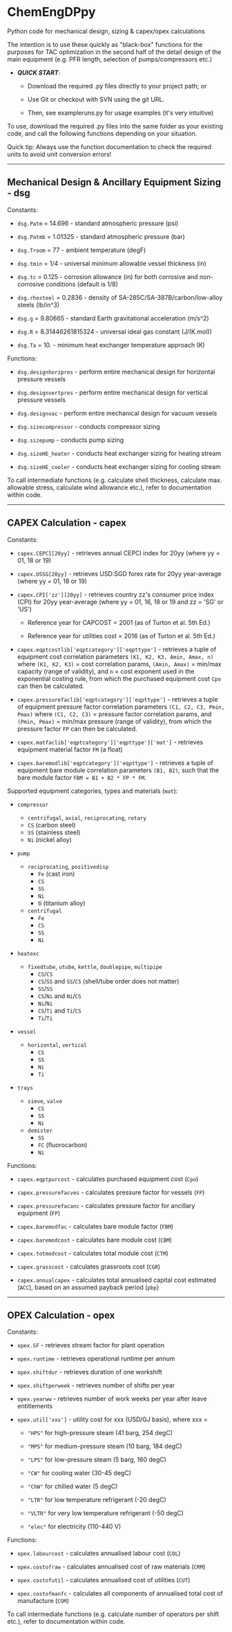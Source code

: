 # ChemEngDPpy
Python code for mechanical design, sizing &amp; capex/opex calculations

The intention is to use these quickly as "black-box" functions for the purposes for TAC optimization in the second half of the detail design of the main equipment (e.g. PFR length, selection of pumps/compressors etc.)

- ***QUICK START***:

  - Download the required .py files directly to your project path; or

  - Use Git or checkout with SVN using the git URL.
  
  - Then, see exampleruns.py for usage examples (it's very intuitive)
  
To use, download the required .py files into the same folder as your existing code, and call the following functions depending on your situation.

Quick tip: Always use the function documentation to check the required units to avoid unit conversion errors!

------------------------------------------------

## Mechanical Design & Ancillary Equipment Sizing - dsg

Constants:

- `dsg.Patm` = 14.696 - standard atmospheric pressure (psi)

- `dsg.Patmb` = 1.01325 - standard atmospheric pressure (bar)

- `dsg.Troom` = 77 - ambient temperature (degF)

- `dsg.tmin` = 1/4 - universal minimum allowable vessel thickness (in)

- `dsg.tc` = 0.125 - corrosion allowance (in) for both corrosive and non-corrosive conditions (default is 1/8)

- `dsg.rhosteel` = 0.2836 - density of SA-285C/SA-387B/carbon/low-alloy steels (lb/in^3)

- `dsg.g` = 9.80665 - standard Earth gravitational acceleration (m/s^2)

- `dsg.R` = 8.31446261815324 - universal ideal gas constant (J/(K.mol))

- `dsg.Ta` = 10. - minimum heat exchanger temperature approach (K)

Functions:

- `dsg.designhorzpres` - perform entire mechanical design for horizontal pressure vessels

- `dsg.designvertpres` - perform entire mechanical design for vertical pressure vessels

- `dsg.designvac` - perform entire mechanical design for vacuum vessels

- `dsg.sizecompressor` - conducts compressor sizing

- `dsg.sizepump` - conducts pump sizing

- `dsg.sizeHE_heater` - conducts heat exchanger sizing for heating stream

- `dsg.sizeHE_cooler` - conducts heat exchanger sizing for cooling stream

To call intermediate functions (e.g. calculate shell thickness, calculate max. allowable stress, calculate wind
allowance etc.), refer to documentation within code.

------------------------------------------------

## CAPEX Calculation - capex

Constants:

- `capex.CEPCI[20yy]` - retrieves annual CEPCI index for 20yy (where yy = 01, 18 or 19)

- `capex.USSG[20yy]` - retrieves USD:SGD forex rate for 20yy year-average (where yy = 01, 18 or 19)

- `capex.CPI['zz'][20yy]` - retrieves country zz's consumer price index (CPI) for 20yy year-average
(where yy = 01, 16, 18 or 19 and zz = 'SG' or 'US')

  - Reference year for CAPCOST = 2001 (as of Turton et al. 5th Ed.)

  - Reference year for utilities cost = 2016 (as of Turton et al. 5th Ed.)
  
- `capex.eqptcostlib['eqptcategory']['eqpttype']` - retrieves a tuple of equipment cost correlation parameters
`(K1, K2, K3, Amin, Amax, n)` where `(K1, K2, K3)` = cost correlation params, `(Amin, Amax)` = min/max capacity
(range of validity), and `n` = cost exponent used in the exponential costing rule, from which the
purchased equipment cost `Cpo` can then be calculated.

- `capex.pressurefaclib['eqptcategory']['eqpttype']` - retrieves a tuple of equipment pressure factor correlation parameters
`(C1, C2, C3, Pmin, Pmax)` where `(C1, C2, C3)` = pressure factor correlation params, and `(Pmin, Pmax)` = min/max pressure
(range of validity), from which the pressure factor `FP` can then be calculated.

- `capex.matfaclib['eqptcategory']['eqpttype']['mat']` - retrieves equipment material factor `FM` (a float)

- `capex.baremodlib['eqptcategory']['eqpttype']` - retrieves a tuple of equipment bare module correlation parameters
`(B1, B2)`, such that the bare module factor `FBM = B1 + B2 * FP * FM`.

Supported equipment categories, types and materials (`mat`):
 
 - `compressor`
   - `centrifugal`, `axial`, `reciprocating`, `rotary`
   - ``CS`` (carbon steel)
   - ``SS`` (stainless steel)
   - ``Ni`` (nickel alloy)
   
 - `pump`
    - `reciprocating`, `positivedisp`
        - `Fe` (cast iron)
        - `CS`
        - `SS`
        - `Ni`
        - ti (titanium alloy)
    - `centrifugal`
        - `Fe`
        - `CS`
        - `SS`
        - `Ni`
       
 - `heatexc`
    - `fixedtube`, `utube`, `kettle`, `doublepipe`, `multipipe`
       - `CS`/`CS`
       - `CS`/`SS` and `SS`/`CS` (shell/tube order does not matter)
       - `SS`/`SS`
       - `CS`/`Ni` and `Ni`/`CS`
       - `Ni`/`Ni`
       - `CS`/`Ti` and `Ti`/`CS`
       - `Ti`/`Ti`
       
 - `vessel`
    - `horizontal`, `vertical`
        - `CS`
        - `SS`
        - `Ni`
        - `Ti`
        
 - `trays`
    - `sieve`, `valve`
        - `CS`
        - `SS`
        - `Ni`
    - `demister`
        - `SS`
        - `FC` (fluorocarbon)
        - `Ni`

Functions:

- `capex.eqptpurcost` - calculates purchased equipment cost (`Cpo`)

- `capex.pressurefacves` - calculates pressure factor for vessels (`FP`)

- `capex.pressurefacanc` - calculates pressure factor for ancillary equipment (`FP`)

- `capex.baremodfac` - calculates bare module factor (`FBM`)

- `capex.baremodcost` - calculates bare module cost (`CBM`)

- `capex.totmodcost` - calculates total module cost (`CTM`)

- `capex.grasscost` - calculates grassroots cost (`CGR`)

- `capex.annualcapex` - calculates total annualised capital cost estimated (`ACC`), based on an assumed payback period (`pbp`)

------------------------------------------------

## OPEX Calculation - opex

Constants:

- `opex.SF` - retrieves stream factor for plant operation

- `opex.runtime` - retrieves operational runtime per annum

- `opex.shiftdur` - retrieves duration of one workshift

- `opex.shiftperweek` - retrieves number of shifts per year

- `opex.yearww` - retrieves number of work weeks per year after leave entitlements

- `opex.util['xxx']` - utility cost for xxx (USD/GJ basis), where xxx =

  - `"HPS"` for high-pressure steam (41 barg, 254 degC)

  - `"MPS"` for medium-pressure steam (10 barg, 184 degC)

  - `"LPS"` for low-pressure steam (5 barg, 160 degC)

  - `"CW"` for cooling water (30-45 degC)

  - `"ChW"` for chilled water (5 degC)

  - `"LTR"` for low temperature refrigerant (-20 degC)

  - `"VLTR"` for very low temperature refrigerant (-50 degC)

  - `"elec"` for electricity (110-440 V)

Functions:

- `opex.labourcost` - calculates annualised labour cost (`COL`)

- `opex.costofraw` - calculates annualised cost of raw materials (`CRM`)

- `opex.costofutil` - calculates annualised cost of utilities (`CUT`)

- `opex.costofmanfc` - calculates all components of annualised total cost of manufacture (`COM`)

To call intermediate functions (e.g. calculate number of operators per shift etc.), refer to documentation within code.